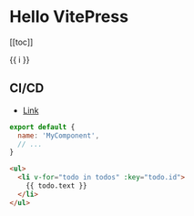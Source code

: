 # Hello VitePress

[[toc]]


<span v-for="i in 3">{{ i }} </span>


## CI/CD

- [Link](http://www.monster.com)

```js
export default {
  name: 'MyComponent',
  // ...
}
```

```html
<ul>
  <li v-for="todo in todos" :key="todo.id">
    {{ todo.text }}
  </li>
</ul>
```